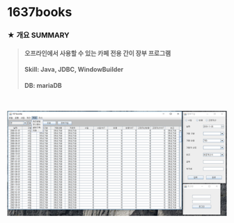 # 1637books

### ★ 개요 SUMMARY
 > #### 오프라인에서 사용할 수 있는 카페 전용 간이 장부 프로그램
 > #### Skill: Java, JDBC, WindowBuilder
 > #### DB: mariaDB
<br />

![app_image_01](./src/ydbs/img_main_01.PNG)

